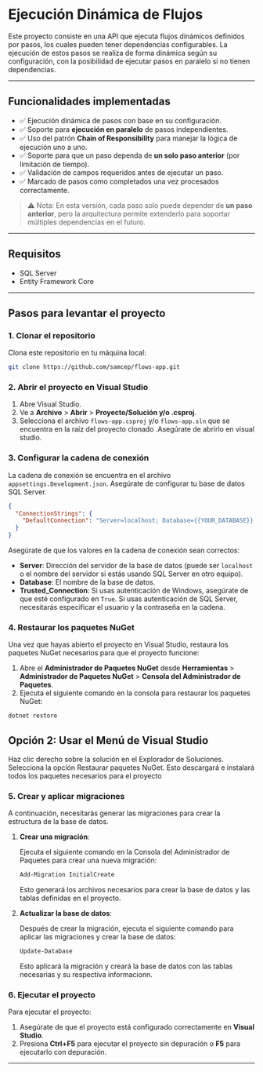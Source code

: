 # Ejecución Dinámica de Flujos

Este proyecto consiste en una API que ejecuta flujos dinámicos definidos por pasos, los cuales pueden tener dependencias configurables. La ejecución de estos pasos se realiza de forma dinámica según su configuración, con la posibilidad de ejecutar pasos en paralelo si no tienen dependencias.

---

##  Funcionalidades implementadas

- ✅ Ejecución dinámica de pasos con base en su configuración.
- ✅ Soporte para **ejecución en paralelo** de pasos independientes.
- ✅ Uso del patrón **Chain of Responsibility** para manejar la lógica de ejecución uno a uno.
- ✅ Soporte para que un paso dependa de **un solo paso anterior** (por limitación de tiempo).
- ✅ Validación de campos requeridos antes de ejecutar un paso.
- ✅ Marcado de pasos como completados una vez procesados correctamente.

> ⚠️ Nota: En esta versión, cada paso solo puede depender de **un paso anterior**, pero la arquitectura permite extenderlo para soportar múltiples dependencias en el futuro.

---

##  Requisitos

- SQL Server
- Entity Framework Core

---

## Pasos para levantar el proyecto

### 1. Clonar el repositorio

Clona este repositorio en tu máquina local:

```bash
git clone https://github.com/samcep/flows-app.git
```

### 2. Abrir el proyecto en Visual Studio

1. Abre Visual Studio.
2. Ve a **Archivo** > **Abrir** > **Proyecto/Solución y/o .csproj**.
3. Selecciona el archivo `flows-app.csproj` y/o `flows-app.sln` que se encuentra en la raíz del proyecto clonado .Asegúrate de abrirlo en visual studio.

### 3. Configurar la cadena de conexión

La cadena de conexión se encuentra en el archivo `appsettings.Development.json`. Asegúrate de configurar tu base de datos SQL Server.

```json
{
  "ConnectionStrings": {
    "DefaultConnection": "Server=localhost; Database={{YOUR_DATABASE}}; Integrated Security=True; TrustServerCertificate=True"
  }
}
```

Asegúrate de que los valores en la cadena de conexión sean correctos:

- **Server**: Dirección del servidor de la base de datos (puede ser `localhost` o el nombre del servidor si estás usando SQL Server en otro equipo).
- **Database**: El nombre de la base de datos.
- **Trusted_Connection**: Si usas autenticación de Windows, asegúrate de que esté configurado en `True`. Si usas autenticación de SQL Server, necesitarás especificar el usuario y la contraseña en la cadena.

### 4. Restaurar los paquetes NuGet

Una vez que hayas abierto el proyecto en Visual Studio, restaura los paquetes NuGet necesarios para que el proyecto funcione:

1. Abre el **Administrador de Paquetes NuGet** desde **Herramientas** > **Administrador de Paquetes NuGet** > **Consola del Administrador de Paquetes**.
2. Ejecuta el siguiente comando en la consola para restaurar los paquetes NuGet:

```bash
dotnet restore
```
## Opción 2: Usar el Menú de Visual Studio
Haz clic derecho sobre la solución en el Explorador de Soluciones.
Selecciona la opción Restaurar paquetes NuGet.
Esto descargará e instalará todos los paquetes necesarios para el proyecto

### 5. Crear y aplicar migraciones

A continuación, necesitarás generar las migraciones para crear la estructura de la base de datos.

1. **Crear una migración**:

   Ejecuta el siguiente comando en la Consola del Administrador de Paquetes para crear una nueva migración:

   ```bash
   Add-Migration InitialCreate
   ```

   Esto generará los archivos necesarios para crear la base de datos y las tablas definidas en el proyecto.

2. **Actualizar la base de datos**:

   Después de crear la migración, ejecuta el siguiente comando para aplicar las migraciones y crear la base de datos:

   ```bash
   Update-Database
   ```

   Esto aplicará la migración y creará la base de datos con las tablas necesarias  y su respectiva informacionn.

### 6. Ejecutar el proyecto

Para ejecutar el proyecto:

1. Asegúrate de que el proyecto está configurado correctamente en **Visual Studio**.
2. Presiona **Ctrl+F5** para ejecutar el proyecto sin depuración o **F5** para ejecutarlo con depuración.

---

